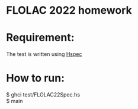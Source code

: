 FLOLAC 2022 homework
====================

# Requirement:
The test is written using [Hspec](https://hspec.github.io/)

# How to run:
$ ghci test/FLOLAC22Spec.hs  
$ main  
